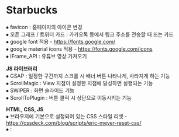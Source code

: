 # Starbucks    
     
⦁ favicon : 홈페이지의 아이콘 변경    
⦁ 오픈 그래프 / 트위터 카드 : 카카오톡 등에서 링크 주소를 전송할 때 뜨는 카드    
⦁ google font 적용 - https://fonts.google.com/    
⦁ google material icons 적용 - https://fonts.google.com/icons    
⦁ IFrame_API : 유튜브 영상 가져오기    


**JS 라이브러리**    
⦁ GSAP : 일정한 구간까지 스크롤 시 배너 버튼 나타나게, 사라지게 하는 기능    
⦁ ScrollMagic : View 지점이 설정한 지점에 달성하면 실행되는 기능    
⦁ SWIPER : 화면 슬라이드 기능     
⦁ ScrollToPlugin : 버튼 클릭 시 상단으로 이동시키는 기능      
      
     
**HTML, CSS, JS**      
⦁ 브라우저에 기본으로 설정되어 있는 CSS 스타일 리셋 - https://cssdeck.com/blog/scripts/eric-meyer-reset-css/       
⦁ <Script defer src = "js/main.js"></Script> : <Script>에 defre 속성 추가 시 HTML 구조가 모두 해석 되면 정상적으로 작동      
⦁ <a href="javascript:void(0)'></a> : a태그를 사용할 때 링크가 준비되지 않은 경우(a태그 속성만 나타내고, 링크 기능은 사라짐)       
⦁ HTML에서 기호를 사용하고 싶을 때 - https://www.w3schools.com/html/html_entities.asp      
       
**매년 바뀌는 년도를 JS로 자동 수정(footer부분에 있는 내용)**      
  ⦁ HTML       
    <span class="this-year"></span.>    
  ⦁ JS     
    const thisYear = document.querySelector('.this-year');     
    thisYear.textContent = new Date().getFullYear();     
